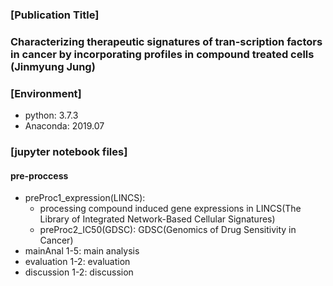 ### [Publication Title]
### Characterizing therapeutic signatures of tran-scription factors in cancer by incorporating profiles in compound treated cells (Jinmyung Jung)

### [Environment]
* python: 3.7.3
* Anaconda: 2019.07

### [jupyter notebook files]
#### pre-proccess
* preProc1_expression(LINCS):
  * processing compound induced gene expressions in LINCS(The Library of Integrated Network-Based Cellular Signatures)
  * preProc2_IC50(GDSC): GDSC(Genomics of Drug Sensitivity in Cancer)
* mainAnal 1-5: main analysis
* evaluation 1-2: evaluation
* discussion 1-2: discussion
